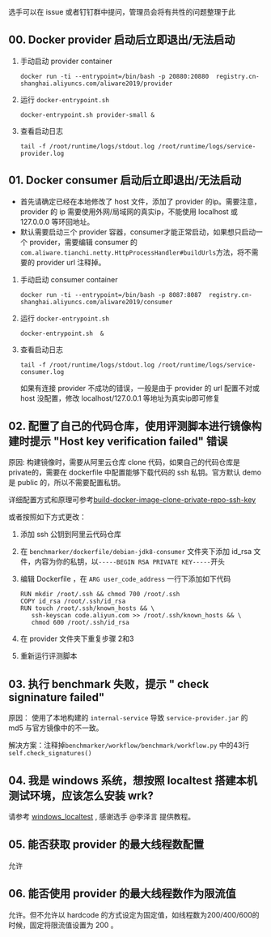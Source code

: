 选手可以在 issue 或者钉钉群中提问，管理员会将有共性的问题整理于此

## 00. Docker provider 启动后立即退出/无法启动

1. 手动启动 provider container

    ```shell
    docker run -ti --entrypoint=/bin/bash -p 20880:20880  registry.cn-shanghai.aliyuncs.com/aliware2019/provider
    ```
2. 运行 `docker-entrypoint.sh`

    ```shell
    docker-entrypoint.sh provider-small &
    ```
3. 查看启动日志

    ```shell
    tail -f /root/runtime/logs/stdout.log /root/runtime/logs/service-provider.log
    ```

## 01. Docker consumer 启动后立即退出/无法启动

- 首先请确定已经在本地修改了 host 文件，添加了 provider 的ip。需要注意，provider 的 ip 需要使用外网/局域网的真实ip，不能使用 localhost 或 127.0.0.0 等环回地址。
- 默认需要启动三个 provider 容器，consumer才能正常启动，如果想只启动一个 provider，需要编辑 consumer 的`com.aliware.tianchi.netty.HttpProcessHandler#buildUrls`方法，将不需要的 provider url 注释掉。

1. 手动启动 consumer container

    ```shell
    docker run -ti --entrypoint=/bin/bash -p 8087:8087  registry.cn-shanghai.aliyuncs.com/aliware2019/consumer
    ```
2. 运行 `docker-entrypoint.sh`

    ```shell
    docker-entrypoint.sh  &
    ```
3. 查看启动日志

    ```shell
    tail -f /root/runtime/logs/stdout.log /root/runtime/logs/service-consumer.log
    ```
    如果有连接 provider 不成功的错误，一般是由于 provider 的 url 配置不对或 host 没配置，修改 localhost/127.0.0.1 等地址为真实ip即可修复
    
## 02. 配置了自己的代码仓库，使用评测脚本进行镜像构建时提示 "Host key verification failed" 错误
原因: 构建镜像时，需要从阿里云仓库 clone 代码，如果自己的代码仓库是 private的，需要在 dockerfile 中配置能够下载代码的 ssh 私钥。官方默认 demo 是 public 的，所以不需要配置私钥。

详细配置方式和原理可参考[build-docker-image-clone-private-repo-ssh-key](https://vsupalov.com/build-docker-image-clone-private-repo-ssh-key/)

或者按照如下方式更改：

1. 添加 ssh 公钥到阿里云代码仓库
2. 在 `benchmarker/dockerfile/debian-jdk8-consumer` 文件夹下添加 id_rsa 文件，内容为你的私钥，以`-----BEGIN RSA PRIVATE KEY-----`开头
3. 编辑 Dockerfile ，在 `ARG user_code_address` 一行下添加如下代码

    ```shell
    RUN mkdir /root/.ssh && chmod 700 /root/.ssh
    COPY id_rsa /root/.ssh/id_rsa
    RUN touch /root/.ssh/known_hosts && \
       ssh-keyscan code.aliyun.com >> /root/.ssh/known_hosts && \
       chmod 600 /root/.ssh/id_rsa
    ```
4. 在 provider 文件夹下重复步骤 2和3 
5. 重新运行评测脚本

## 03. 执行 benchmark 失败，提示 " check signinature failed"

原因： 使用了本地构建的 `internal-service` 导致 `service-provider.jar` 的 md5 与官方镜像中的不一致。

解决方案：注释掉`benchmarker/workflow/benchmark/workflow.py` 中的43行 `self.check_signatures()`

## 04.  我是 windows 系统，想按照 localtest 搭建本机测试环境，应该怎么安装 wrk?

请参考 [windows_localtest](https://code.aliyun.com/leezepeng/localtest) , 感谢选手 @李泽言 提供教程。

## 05. 能否获取 provider 的最大线程数配置

允许

## 06. 能否使用 provider 的最大线程数作为限流值

允许。但不允许以 hardcode 的方式设定为固定值，如线程数为200/400/600的时候，固定将限流值设置为 200 。